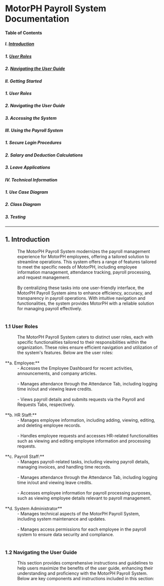 
# MotorPH Payroll System Documentation 


#### Table of Contents

##### I. [Introduction](https://github.com/iarenal/group2payrollsystem/blob/main/README.md#1-introduction)
##### 1. [User Roles](https://github.com/iarenal/group2payrollsystem/blob/main/README.md#11-user-roles) 
##### 2. [Navigating the User Guide](https://github.com/iarenal/group2payrollsystem/blob/main/README.md#12-navigating-the-user-guide) 
##### II. Getting Started 
##### 1. User Roles
##### 2. Navigating the User Guide
##### 3. Accessing the System 

##### III. Using the Payroll System
##### 1. Secure Login Procedures
##### 2. Salary and Deduction Calculations
##### 3. Leave Applications

##### IV. Technical Information
##### 1. Use Case Diagram
##### 2. Class Diagram
##### 3. Testing
---


## 1. Introduction

<dd> The MotorPH Payroll System modernizes the payroll management experience for MotorPH employees, offering a tailored solution to streamline operations. This system offers a range of features tailored to meet the specific needs of MotorPH, including employee information management, attendance tracking, payroll processing, and request management. </dd> <br/>  
 <dd> By centralizing these tasks into one user-friendly interface, the MotorPH Payroll System aims to enhance efficiency, accuracy, and transparency in payroll operations. With intuitive navigation and functionalities, the system provides MotorPH with a reliable solution for managing payroll effectively.</dd><br/>
 
 ### 1.1 User Roles<br/>
   <dd> The MotorPH Payroll System caters to distinct user roles, each with specific functionalities tailored to their responsibilities within the organization. These roles ensure efficient navigation and utilization of the system's features. Below are the user roles:</dd><br/>
      **a. Employee:**<br/>
        <dd>- Accesses the Employee Dashboard for recent activities, announcements, and company articles.</dd> <br/>
        <dd>- Manages attendance through the Attendance Tab, including logging time in/out and viewing leave credits.</dd><br/>
        <dd>- Views payroll details and submits requests via the Payroll and Requests Tabs, respectively.</dd><br/>
        **b. HR Staff:**<br/>
        <dd>- Manages employee information, including adding, viewing, editing, and deleting employee records.</dd> <br/>
        <dd>- Handles employee requests and accesses HR-related functionalities such as viewing and editing employee information and processing requests.</dd><br/>
        **c. Payroll Staff:**<br/>
        <dd>- Manages payroll-related tasks, including viewing payroll details, managing invoices, and handling time records.</dd><br/>
        <dd>- Manages attendance through the Attendance Tab, including logging time in/out and viewing leave credits.</dd><br/>
        <dd>- Accesses employee information for payroll processing purposes, such as viewing employee details relevant to payroll management.</dd><br/>
        **d. System Administrator**<br/>
        <dd>- Manages technical aspects of the MotorPH Payroll System, including system maintenance and updates.</dd> <br/>
        <dd>- Manages access permissions for each employee in the payroll system to ensure data security and compliance.</dd><br/>
      
 ### 1.2 Navigating the User Guide<br/>  
  <dd>This section provides comprehensive instructions and guidelines to help users maximize the benefits of the user guide, enhancing their understanding and proficiency with the MotorPH Payroll System. Below are key components and instructions included in this section:
</dd>





